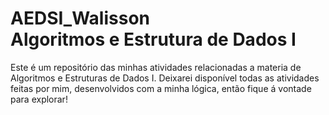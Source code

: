 # AEDSI_Walisson <br>Algoritmos e Estrutura de Dados I

Este é um repositório das minhas atividades relacionadas a materia de Algoritmos e Estruturas de Dados I. Deixarei disponível todas as atividades feitas por mim, desenvolvidos com a minha lógica, então fique á vontade para explorar!